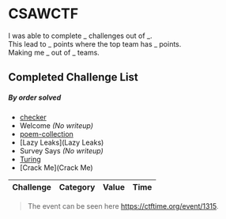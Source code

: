 # CSAWCTF


I was able to complete _ challenges out of _.\
This lead to _ points where the top team has _ points.\
Making me _ out of _ teams.


## Completed Challenge List
##### _By order solved_
* [checker](checker)
* Welcome _(No writeup)_
* [poem-collection](poem-collection)
* [Lazy Leaks](Lazy Leaks)
* Survey Says _(No writeup)_
* [Turing](Turing)
* [Crack Me](Crack Me)


|Challenge|Category|Value|Time|
|---|---|---|---|

> The event can be seen here https://ctftime.org/event/1315.